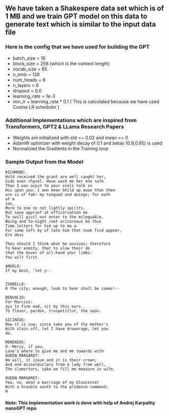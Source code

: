 ## We have taken a Shakespere data set which is of 1 MB and we train GPT model on this data to generate text which is similar to the input data file

### Here is the config that we have used for building the GPT

* batch_size = 16
* block_size = 256 (which is the context length)
* vocab_size = 65
* n_emb = 128
* num_heads = 6 
* n_layers = 6
* dropout = 0.0
* learning_rate = 1e-3 
* min_lr = learning_rate * 0.1 ( This is calculated because we have used Cosine LR scheduler )

### Additional Implementations which are inspired from Transformers, GPT2 & LLama Research Papers

* Weights are initialized with std == 0.02 and mean == 0
* AdamW optimizer with weight decay of 0.1 and betas (0.9,0.95) is used
* Normalized the Gradients in the Training loop 

### Sample Output from the Model
```
RICHMOND:
Hold received the grant are well caught her,
Side even chysel. Have wask me her one safe
Than I was acpin to your viols talk in
His upon you: I own mean bhild up awas than thee
are is of fak! my tongued and doings; for eath
of m
ion,
More to one so not lightly spirits,
But save appriof at officersation me
To swill givil out enter to the mileguable,
Being and to-night root aritoroous be thus
Time letters for him up to me a
For some left by of late him that took find appear,
Ere devi

Thou should I think what he asvices; therefore
To bear enmity, that to slow their do
that the bover of all-hood your limbs:
You wilt first.

ANGELO:
If my best, 'let y--


ISABELLA:
O the city; enough, look to hear shall be comes!--

BENVOLIO:
For Marcius:
ays to fine mad, sit by this ours.
To fleser, pardon, truspetitlut, the soon.

SICINIUS:
Now it is sow; since take you of thy mother's
With slain off, let I have drownrage, let you
do.

MENENIUS:
O--Mercy, if you,
Love's where to give me and me towards with
QUEEN MARGARET:
We will, it issue and it is their crown;
And and misselGuclary from a lady from well,
The clamortors, sake we fill me measure in wife.

QUEEN MARGARET:
Yea, no, what a marriage of my Gloucester
With a hrouble south to the pridence command;
H
```
#### Note: This Implementation work is done with help of Andrej Karpathy nanoGPT repo 
